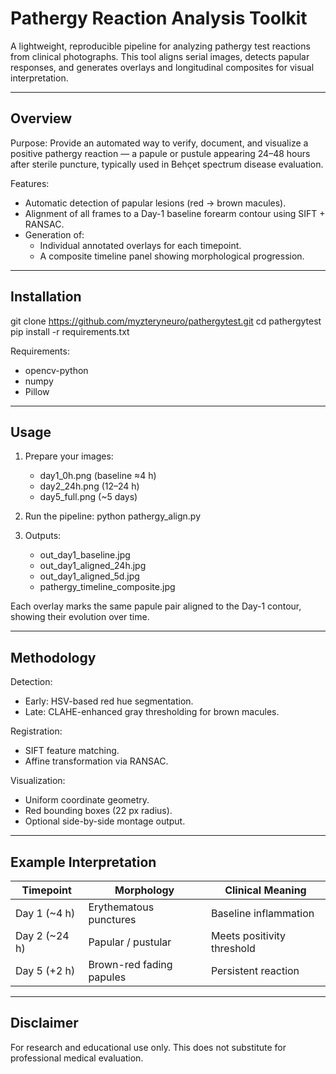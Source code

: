 # Pathergy Reaction Analysis Toolkit

A lightweight, reproducible pipeline for analyzing pathergy test reactions from clinical photographs.
This tool aligns serial images, detects papular responses, and generates overlays and longitudinal composites for visual interpretation.

---

## Overview

Purpose:
Provide an automated way to verify, document, and visualize a positive pathergy reaction — a papule or pustule appearing 24–48 hours after sterile puncture, typically used in Behçet spectrum disease evaluation.

Features:
- Automatic detection of papular lesions (red → brown macules).
- Alignment of all frames to a Day-1 baseline forearm contour using SIFT + RANSAC.
- Generation of:
  - Individual annotated overlays for each timepoint.
  - A composite timeline panel showing morphological progression.

---

## Installation

git clone https://github.com/myzteryneuro/pathergytest.git
cd pathergytest
pip install -r requirements.txt

Requirements:
- opencv-python
- numpy
- Pillow

---

## Usage

1. Prepare your images:
   - day1_0h.png   (baseline ≈4 h)
   - day2_24h.png         (12–24 h)
   - day5_full.png        (~5 days)

2. Run the pipeline:
   python pathergy_align.py

3. Outputs:
   - out_day1_baseline.jpg
   - out_day1_aligned_24h.jpg
   - out_day1_aligned_5d.jpg
   - pathergy_timeline_composite.jpg

Each overlay marks the same papule pair aligned to the Day-1 contour, showing their evolution over time.

---

## Methodology

Detection:
- Early: HSV-based red hue segmentation.
- Late: CLAHE-enhanced gray thresholding for brown macules.

Registration:
- SIFT feature matching.
- Affine transformation via RANSAC.

Visualization:
- Uniform coordinate geometry.
- Red bounding boxes (22 px radius).
- Optional side-by-side montage output.

---

## Example Interpretation

Timepoint | Morphology | Clinical Meaning
---------- | ----------- | ----------------
Day 1 (~4 h) | Erythematous punctures | Baseline inflammation
Day 2 (~24 h) | Papular / pustular | Meets positivity threshold
Day 5 (+2 h) | Brown-red fading papules | Persistent reaction

---

## Disclaimer

For research and educational use only.
This does not substitute for professional medical evaluation.
